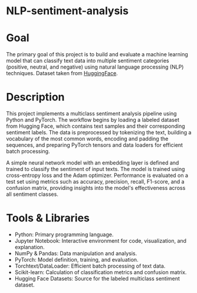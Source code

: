 # NLP-sentiment-analysis

# Goal
The primary goal of this project is to build and evaluate a machine learning model that can classify text data into multiple sentiment categories (positive, neutral, and negative) using natural language processing (NLP) techniques. Dataset taken from [HuggingFace](https://huggingface.co/datasets/Sp1786/multiclass-sentiment-analysis-dataset).

# Description
This project implements a multiclass sentiment analysis pipeline using Python and PyTorch. The workflow begins by loading a labeled dataset from Hugging Face, which contains text samples and their corresponding sentiment labels. The data is preprocessed by tokenizing the text, building a vocabulary of the most common words, encoding and padding the sequences, and preparing PyTorch tensors and data loaders for efficient batch processing.

A simple neural network model with an embedding layer is defined and trained to classify the sentiment of input texts. The model is trained using cross-entropy loss and the Adam optimizer. Performance is evaluated on a test set using metrics such as accuracy, precision, recall, F1-score, and a confusion matrix, providing insights into the model's effectiveness across all sentiment classes.

# Tools & Libraries

- Python: Primary programming language.
- Jupyter Notebook: Interactive environment for code, visualization, and explanation.
- NumPy & Pandas: Data manipulation and analysis.
- PyTorch: Model definition, training, and evaluation.
- Torchtext/DataLoader: Efficient batch processing of text data.
- Scikit-learn: Calculation of classification metrics and confusion matrix.
- Hugging Face Datasets: Source for the labeled multiclass sentiment dataset.

